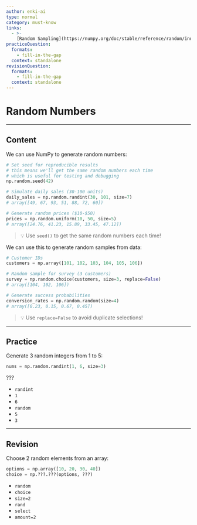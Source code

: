 ```yaml
---
author: enki-ai
type: normal
category: must-know
links:
  - >-
    [Random Sampling](https://numpy.org/doc/stable/reference/random/index.html){website}
practiceQuestion:
  formats:
    - fill-in-the-gap
  context: standalone
revisionQuestion:
  formats:
    - fill-in-the-gap
  context: standalone
---
```


# Random Numbers

---

## Content

We can use NumPy to generate random numbers:

```python
# Set seed for reproducible results
# this means we'll get the same random numbers each time
# which is useful for testing and debugging
np.random.seed(42)

# Simulate daily sales (30-100 units)
daily_sales = np.random.randint(30, 101, size=7)
# array([49, 67, 93, 51, 88, 72, 60])

# Generate random prices ($10-$50)
prices = np.random.uniform(10, 50, size=5)
# array([24.76, 41.23, 15.89, 33.45, 47.12])
```

> 💡 Use `seed()` to get the same random numbers each time!

We can use this to generate random samples from data:

```python
# Customer IDs
customers = np.array([101, 102, 103, 104, 105, 106])

# Random sample for survey (3 customers)
survey = np.random.choice(customers, size=3, replace=False)
# array([104, 102, 106])

# Generate success probabilities
conversion_rates = np.random.random(size=4)
# array([0.23, 0.15, 0.67, 0.45])
```

> 💡 Use `replace=False` to avoid duplicate selections!

---

## Practice

Generate 3 random integers from 1 to 5:

```python
nums = np.random.randint(1, 6, size=3)
```

???

- `randint`
- `1`
- `6`
- `random`
- `5`
- `3`

---

## Revision

Choose 2 random elements from an array:

```python
options = np.array([10, 20, 30, 40])
choice = np.???.???(options, ???)
```

- `random`
- `choice`
- `size=2`
- `rand`
- `select`
- `amount=2`
